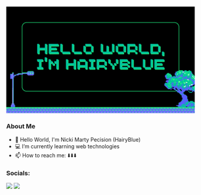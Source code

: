 
[![@HairyBlue](https://github.com/HairyBlue/HairyBlue/blob/main/assets/Hello%20World.png)](https://www.facebook.com/unsecure.http)
### About Me
- 🤖 Hello World, I'm Nicki Marty Pecision (HairyBlue)
- 💻 I’m currently learning web technologies
- 📫 How to reach me: ⬇️⬇️⬇️

### Socials: 
<a href="mailto: pecision.nickimarty@gmail.com"><img src="https://img.shields.io/badge/Gmail-D14836?style=for-the-badge&logo=gmail&logoColor=white"></a> <a href="https://www.facebook.com/unsecure.http"><img src="	https://img.shields.io/badge/Facebook-1877F2?style=for-the-badge&logo=facebook&logoColor=white"></a>

<!--
### Hi there 👋
**HairyBlue/HairyBlue** is a ✨ _special_ ✨ repository because its `README.md` (this file) appears on your GitHub profile.

Here are some ideas to get you started:
- 🤖 Hello World, I'm Nicki Marty Pecision (HairyBlue)
- 💻 I’m currently learning web technologies
- 👯 I’m looking to collaborate on ...
- 🤔 I’m looking for help with ...
- 💬 Ask me about ...
- 📫 How to reach me: ...
- 😄 Pronouns: he/him
- ⚡ Fun fact: ...
-->

